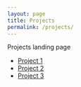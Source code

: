 ```yaml
---
layout: page
title: Projects
permalink: /projects/
---
```

Projects landing page

- [Project 1](/projects/2016-05-19-project-1)
- [Project 2](/projects/2016-05-19-project-1)
- [Project 3](/projects/2016-05-19-project-1)
